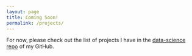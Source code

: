 ```yaml
---
layout: page
title: Coming Soon!
permalink: /projects/
---
```


For now, please check out the list of projects I have in the <a href="https://github.com/yorktronic/data_science" target="_blank">data-science repo</a> of my GitHub.